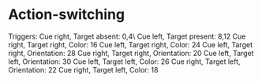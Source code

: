 # Action-switching

Triggers:
Cue right, Target absent:             0,4\\
Cue left,  Target present:            8,12
Cue right, Target right, Color:       16
Cue left,  Target right, Color:       24
Cue left,  Target right, Orientation: 28
Cue right, Target right, Orientation: 20
Cue left,  Target left,  Orientation: 30
Cue left,  Target left,  Color:       26
Cue right, Target left,  Orientation: 22
Cue right, Target left,  Color:       18
